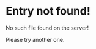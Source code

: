 <style>
#content > h1 {
	color: red;
}
</style>
# Entry not found!
No such file found on the server!

Please try another one.
